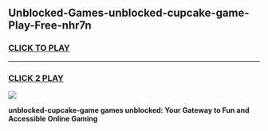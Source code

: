 
## Unblocked-Games-unblocked-cupcake-game-Play-Free-nhr7n
<h3>
<a href="https://premium76.site?title=unblocked-cupcake-game&ref=22A">CLICK TO PLAY</a></h3>
<hr>

<h3>
<a href="https://premium76.site?title=unblocked-cupcake-game&ref=22A">CLICK 2 PLAY</a>
  
</h3>

<a href="https://premium76.site?title=unblocked-cupcake-game&ref=22A"><img src="https://clearcache.store/games.png"></a>


**unblocked-cupcake-game games unblocked: Your Gateway to Fun and Accessible Online Gaming**
